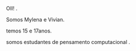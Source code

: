 OII! .

Somos Mylena e Vivian.

temos 15 e 17anos.

somos estudantes de pensamento computacional .

